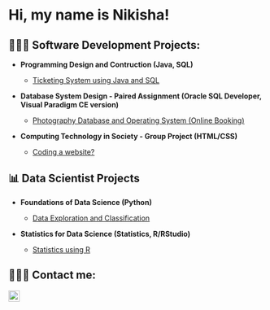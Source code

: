<h1>Hi, my name is Nikisha!</h1>
<h2>👩🏽‍💻 Software Development Projects:</h2>

- <b>Programming Design and Contruction (Java, SQL)</b>
  - [Ticketing System using Java and SQL](https://github.com/NikishaChhima/Ticketing_GUI_System_Java_SQL)

- <b>Database System Design - Paired Assignment (Oracle SQL Developer, Visual Paradigm CE version)</b>
  - [Photography Database and Operating System (Online Booking)](https://github.com/NikishaChhima/Photography_Database_and_Operating_System/tree/main)

- <b>Computing Technology in Society - Group Project (HTML/CSS) </b>
  - [Coding a website?](https://github.com/joshmadakor1/PowerShell-Integrity-FIM)
    
<h2>📊 Data Scientist Projects</h2>

- <b>Foundations of Data Science (Python)</b>
  - [Data Exploration and Classification](https://github.com/joshmadakor1/Algorithms-Practice)

- <b>Statistics for Data Science (Statistics, R/RStudio)</b>
  - [Statistics using R](https://github.com/joshmadakor1/4chan-Image-Analysis-Middleware-C964)
  
<h2>🙋🏽‍♀️ Contact me:</h2>

[<img align="left" alt="NikishaChhima | LinkedIn" width="22px" src="https://cdn.jsdelivr.net/npm/simple-icons@v3/icons/linkedin.svg" />][linkedin]

[linkedin]: https://linkedin.com/in/NikishaChhima
